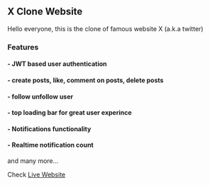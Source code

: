 ## X Clone Website

Hello everyone, this is the clone of famous website X (a.k.a twitter)

### Features

#### - JWT based user authentication

#### - create posts, like, comment on posts, delete posts

#### - follow unfollow user

#### - top loading bar for great user experince

#### - Notifications functionality

#### - Realtime notification count

and many more...

Check [Live Website](https://developer-taha.vercel.app)
